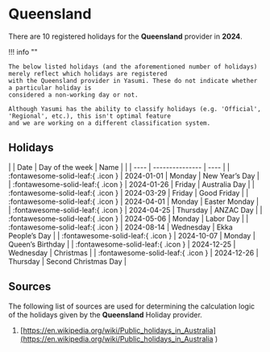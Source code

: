 # Queensland

There are 10 registered holidays for the **Queensland** provider in **2024**.

!!! info ""

    The below listed holidays (and the aforementioned number of holidays) merely reflect which holidays are registered
    with the Queensland provider in Yasumi. These do not indicate whether a particular holiday is
    considered a non-working day or not.

    Although Yasumi has the ability to classify holidays (e.g. 'Official', 'Regional', etc.), this isn't optimal feature
    and we are working on a different classification system.

## Holidays

| | Date | Day of the week | Name |
| | ---- | --------------- | ---- |
| :fontawesome-solid-leaf:{ .icon } | 2024-01-01 | Monday | New Year’s Day |
| :fontawesome-solid-leaf:{ .icon } | 2024-01-26 | Friday | Australia Day |
| :fontawesome-solid-leaf:{ .icon } | 2024-03-29 | Friday | Good Friday |
| :fontawesome-solid-leaf:{ .icon } | 2024-04-01 | Monday | Easter Monday |
| :fontawesome-solid-leaf:{ .icon } | 2024-04-25 | Thursday | ANZAC Day |
| :fontawesome-solid-leaf:{ .icon } | 2024-05-06 | Monday | Labor Day |
| :fontawesome-solid-leaf:{ .icon } | 2024-08-14 | Wednesday | Ekka People’s Day |
| :fontawesome-solid-leaf:{ .icon } | 2024-10-07 | Monday | Queen’s Birthday |
| :fontawesome-solid-leaf:{ .icon } | 2024-12-25 | Wednesday | Christmas |
| :fontawesome-solid-leaf:{ .icon } | 2024-12-26 | Thursday | Second Christmas Day |

## Sources

The following list of sources are used for determining the calculation logic of
the holidays given by the **Queensland** Holiday provider.


1. [https://en.wikipedia.org/wiki/Public_holidays_in_Australia](https://en.wikipedia.org/wiki/Public_holidays_in_Australia )
   